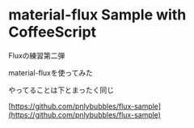 # material-flux Sample with CoffeeScript

Fluxの練習第二弾

material-fluxを使ってみた

やってることは下とまったく同じ

[https://github.com/pnlybubbles/flux-sample](https://github.com/pnlybubbles/flux-sample)
